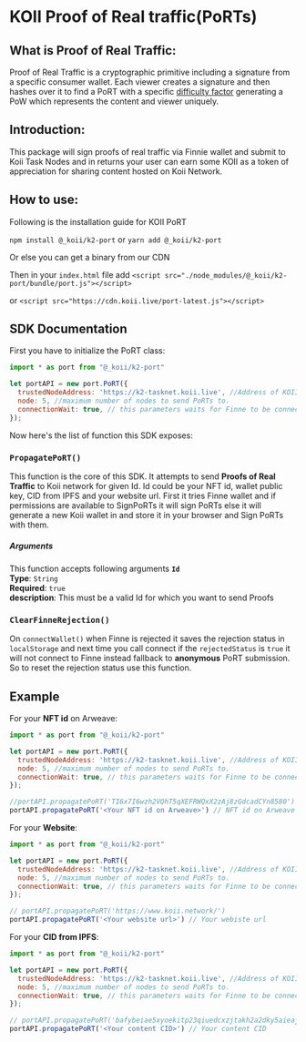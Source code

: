 # KOII Proof of Real traffic(PoRTs)
## What is Proof of Real Traffic:
Proof of Real Traffic is a cryptographic primitive including a signature from a specific consumer wallet. Each viewer creates a signature and then hashes over it to find a PoRT with a specific [difficulty factor](https://btc.com/stats/diff) generating a PoW which represents the content and viewer uniquely. 

## Introduction:

This package will sign proofs of real traffic via Finnie wallet and submit to Koii Task Nodes and in returns your user can earn some KOII as a token of appreciation for sharing content hosted on Koii Network.

## How to use:

Following is the installation guide for KOII PoRT

`npm install @_koii/k2-port`
or
`yarn add @_koii/k2-port`

Or else you can get a binary from our CDN

Then in your `index.html` file add
`<script src="./node_modules/@_koii/k2-port/bundle/port.js"></script>`

or 
`<script src="https://cdn.koii.live/port-latest.js"></script>`

## SDK Documentation

First you have to initialize the PoRT class:

```js
import * as port from "@_koii/k2-port"

let portAPI = new port.PoRT({
  trustedNodeAddress: 'https://k2-tasknet.koii.live', //Address of KOII mainnet
  node: 5, //maximum number of nodes to send PoRTs to.
  connectionWait: true, // this parameters waits for Finne to be connected
});
```

Now here's the list of function this SDK exposes:

### **`PropagatePoRT()`** <br />
This function is the core of this SDK. It attempts to send **Proofs of Real Traffic** to Koii network for given Id. Id could be your NFT id, wallet public key, CID from IPFS and your website url. First it tries Finne wallet and if permissions are available to SignPoRTs it will sign PoRTs else it will generate a new Koii wallet in and store it in your browser and Sign PoRTs with them.
 <br />
##### Arguments

This function accepts following arguments
**`Id`** <br />
**Type**: `String` <br />
**Required**: `true` <br />
**description**: This must be a valid  Id for which you want to send Proofs

### **`ClearFinneRejection()`** <br />
On `connectWallet()` when Finne is rejected it saves the rejection status in `localStorage` and next time you call connect if the `rejectedStatus` is `true` it will not connect to Finne instead fallback to **anonymous** PoRT submission. So to reset the rejection status use this function.
 <br />
## Example
For your **NFT id** on Arweave:
```js
import * as port from "@_koii/k2-port"

let portAPI = new port.PoRT({
  trustedNodeAddress: 'https://k2-tasknet.koii.live', //Address of KOII mainnet
  node: 5, //maximum number of nodes to send PoRTs to.
  connectionWait: true, // this parameters waits for Finne to be connected
});

//portAPI.propagatePoRT('TI6x7I6wzh2VQhT5qXEFRWQxX2zAj8zGdcadCYn8580')
portAPI.propagatePoRT('<Your NFT id on Arweave>') // NFT id on Arweave
```

For your **Website**:
```js
import * as port from "@_koii/k2-port"

let portAPI = new port.PoRT({
  trustedNodeAddress: 'https://k2-tasknet.koii.live', //Address of KOII mainnet
  node: 5, //maximum number of nodes to send PoRTs to.
  connectionWait: true, // this parameters waits for Finne to be connected
});

// portAPI.propagatePoRT('https://www.koii.network/')
portAPI.propagatePoRT('<Your website url>') // Your webiste url
```

For your **CID from IPFS**:
```js
import * as port from "@_koii/k2-port"

let portAPI = new port.PoRT({
  trustedNodeAddress: 'https://k2-tasknet.koii.live', //Address of KOII mainnet
  node: 5, //maximum number of nodes to send PoRTs to.
  connectionWait: true, // this parameters waits for Finne to be connected
});

// portAPI.propagatePoRT('bafybeiae5xyoekitp23qiuedcxzjtakh2a2dky5aieajp7qsnwdanvqjri')
portAPI.propagatePoRT('<Your content CID>') // Your content CID
